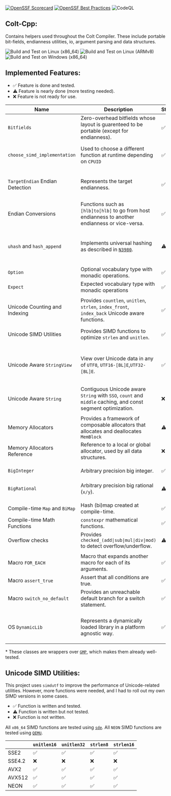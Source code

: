 [![OpenSSF Scorecard](https://api.scorecard.dev/projects/github.com/R533-Code/colt-cpp/badge)](https://scorecard.dev/viewer/?uri=github.com/R533-Code/colt-cpp)
[![OpenSSF Best Practices](https://www.bestpractices.dev/projects/9400/badge)](https://www.bestpractices.dev/projects/9400)
![CodeQL](https://github.com/R533-Code/colt-cpp/actions/workflows/codeql.yml/badge.svg)
## Colt-Cpp:
Contains helpers used throughout the Colt Compiler.
These include portable bit-fields, endianness utilities, io, argument parsing and data structures.

![Build and Test on Linux (x86_64)](https://github.com/R533-Code/colt-cpp/actions/workflows/cmake-linux-x86_64.yml/badge.svg)
![Build and Test on Linux (ARMv8)](https://github.com/R533-Code/colt-cpp/actions/workflows/cmake-linux-arm.yml/badge.svg)
![Build and Test on Windows (x86_64)](https://github.com/R533-Code/colt-cpp/actions/workflows/cmake-windows-x86_64.yml/badge.svg)


## Implemented Features:
- ✅ Feature is done and tested.
- ⚠️ Feature is nearly done (more testing needed).
- ❌ Feature is not ready for use.


| Name                            | Description                                                                                                                  | Status | Note                                                                                     |
| ------------------------------- | ---------------------------------------------------------------------------------------------------------------------------- | ------ | ---------------------------------------------------------------------------------------- |
| `Bitfields`                     | Zero-overhead bitfields whose layout is guarenteed to be portable (except for endianness).                                   | ✅      | Supports hashing and serialization.                                                      |
| `choose_simd_implementation`          | Used to choose a different function at runtime depending on `CPUID`                                                          | ✅      | If needed, detecting more instructions sets could be added.                              |
| `TargetEndian` Endian Detection | Represents the target endianness.                                                                                            | ✅      | There is also the `COLT_LITTLE_ENDIAN` and `COLT_BIG_ENDIAN` macros.                     |
| Endian Conversions              | Functions such as `[hlb]to[hlb]` to go from host endianness to another endianness or vice-versa.                             | ✅      | Implemented using intrinsics.                                                            |
|                                 |                                                                                                                              |        |
| `uhash` and `hash_append`       | Implements universal hashing as described in [`N3980`](https://www.open-std.org/jtc1/sc22/wg21/docs/papers/2014/n3980.html). | ⚠️      | The current implemented `hash_algorithm`s are `fnv1a` and `SipHash-2-4`.                 |
|                                 |                                                                                                                              |        |
| `Option`                        | Optional vocabulary type with monadic operations.                                                                            | ✅      | More unit tests could be added.                                                          |
| `Expect`                        | Expected vocabulary type with monadic operations                                                                             | ✅      | More unit tests could be added.                                                          |
|                                 |                                                                                                                              |        |
| Unicode Counting and Indexing   | Provides `countlen`, `unitlen`, `strlen`, `index_front`, `index_back` Unicode aware functions.                               | ✅      | More unit tests could be added.                                                          |
| Unicode SIMD Utilities          | Provides SIMD functions to optimize `strlen` and `unitlen`.                                                                  | ✅      | See [table below](#Unicode-SIMD-Utilities:) for supported architectures.                 |
| Unicode Aware `StringView`      | View over Unicode data in any of `UTF8`, `UTF16-[BL]E`,`UTF32-[BL]E`.                                                        | ✅      | A type-erased `StringView` could also be added, whose encoding is determined at runtime. |
| Unicode Aware `String`          | Contiguous Unicode aware `String` with `SSO`, `count` and `middle` caching, and const segment optimization.                  | ❌      | The implementation is a work in progress.                                                |
|                                 |                                                                                                                              |        |
| Memory Allocators               | Provides a framework of composable allocators that allocates and deallocates `MemBlock`                                      | ⚠️      | More allocators could be added.                                                          |
| Memory Allocators Reference     | Reference to a local or global allocator, used by all data structures.                                                       | ❌      | Not implemented yet.                                                                     |
|                                 |                                                                                                                              |        |
| `BigInteger`                    | Arbitrary precision big integer.                                                                                             | ✅      | More unit tests could be added. *                                                        |
| `BigRational`                   | Arbitrary precision big rational (`x/y`).                                                                                    | ⚠️      | Some API improvements could be done. *                                                   |
|                                 |                                                                                                                              |        |
| Compile-time `Map` and `BiMap`  | Hash (bi)map created at compile-time.                                                                                        | ✅      |                                                                                          |
| Compile-time Math Functions     | `constexpr` mathematical functions.                                                                                          | ✅      |                                                                                          |
| Overflow checks                 | Provides `checked_(add\|sub\|mul\|div\|mod)` to detect overflow/underflow.                                                   | ⚠️      | More unit tests are needed.                                                              |
|                                 |                                                                                                                              |        |
| Macro `FOR_EACH`                | Macro that expands another macro for each of its arguments.                                                                  | ✅      | For `MSVC`, this macro needs `/Zc:preprocessor`.                                         |
| Macro `assert_true`             | Assert that all conditions are true.                                                                                         | ✅      | Works at compile time.                                                                   |
| Macro `switch_no_default`       | Provides an unreachable default branch for a switch statement.                                                               | ✅      |                                                                                          |
|                                 |                                                                                                                              |        |
| OS `DynamicLib`                 | Represents a dynamically loaded library in a platform agnostic way.                                                          | ✅      | For Linux, `-Wl,-export-dynamic` must be specified for self-introspection.               |

\* These classes are wrappers over [`GMP`](https://gmplib.org/), which makes them already well-tested.

## Unicode SIMD Utilities:
This project uses `simdutf` to improve the performance of Unicode-related utilities.
However, more functions were needed, and I had to roll out my own SIMD versions in some cases.

- ✅ Function is written and tested.
- ⚠️ Function is written but not tested.
- ❌ Function is not written.

All `x86_64` SIMD functions are tested using [`sde`](https://www.intel.com/content/www/us/en/developer/articles/tool/software-development-emulator.html).
All `NEON` SIMD functions are tested using [`QEMU`](https://www.qemu.org/).

|        | `unitlen16` | `unitlen32` | `strlen8` | `strlen16` |
| ------ | ----------- | ----------- | --------- | ---------- |
| SSE2   | ✅           | ✅           | ✅         | ✅          |
| SSE4.2 | ❌           | ❌           | ❌         | ❌          |
| AVX2   | ✅           | ✅           | ✅         | ✅          |
| AVX512 | ✅           | ✅           | ✅         | ✅          |
| NEON   | ✅           | ✅           | ✅         | ✅          |